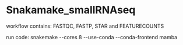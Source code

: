 # Snakamake_smallRNAseq

workflow contains: FASTQC, FASTP, STAR and FEATURECOUNTS

run code: snakemake --cores 8 --use-conda --conda-frontend mamba
